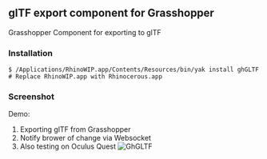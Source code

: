 ## glTF export component for Grasshopper

Grasshopper Component for exporting to glTF

### Installation

```
$ /Applications/RhinoWIP.app/Contents/Resources/bin/yak install ghGLTF # Replace RhinoWIP.app with Rhinocerous.app
```

### Screenshot
Demo:
1. Exporting glTF from Grasshopper
2. Notify brower of change via Websocket
3. Also testing on Oculus Quest
![GhGLTF](https://user-images.githubusercontent.com/317202/78506153-a1550400-776f-11ea-8e73-9e290f4ac628.gif)